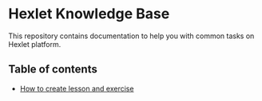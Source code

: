 # Hexlet Knowledge Base

This repository contains documentation to help you with common tasks on Hexlet platform.

## Table of contents

* [How to create lesson and exercise](create-lesson.md)
